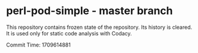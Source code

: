 # perl-pod-simple - master branch

This repository contains frozen state of the repository.
Its history is cleared. It is used only for static code
analysis with Codacy.

Commit Time: 1709614881